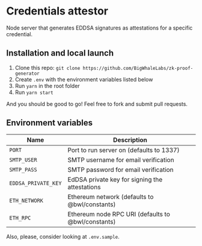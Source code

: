 # Credentials attestor

Node server that generates EDDSA signatures as attestations for a specific credential.

## Installation and local launch

1. Clone this repo: `git clone https://github.com/BigWhaleLabs/zk-proof-generator`
2. Create `.env` with the environment variables listed below
3. Run `yarn` in the root folder
4. Run `yarn start`

And you should be good to go! Feel free to fork and submit pull requests.

## Environment variables

| Name                | Description                                        |
| ------------------- | -------------------------------------------------- |
| `PORT`              | Port to run server on (defaults to 1337)           |
| `SMTP_USER`         | SMTP username for email verification               |
| `SMTP_PASS`         | SMTP password for email verification               |
| `EDDSA_PRIVATE_KEY` | EdDSA private key for signing the attestations     |
| `ETH_NETWORK`       | Ethereum network (defaults to @bwl/constants)      |
| `ETH_RPC`           | Ethereum node RPC URI (defaults to @bwl/constants) |

Also, please, consider looking at `.env.sample`.
